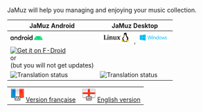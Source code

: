 JaMuz will help you managing and enjoying your music collection.

| JaMuz Android                                                                                                                                                                                                                                                | JaMuz Desktop                                                                                                 |
| ------------------------------------------------------------------------------------------------------------------------------------------------------------------------------------------------------------------------------------------------------------ | ------------------------------------------------------------------------------------------------------------- |
| ![img](img/android75.png)                                                                                                                                                                                                                                    | ![img](img/linux75.png) , ![img](img/windows75.png)                                                           |
| [<img src="https://fdroid.gitlab.io/artwork/badge/get-it-on.png" alt="Get it on F-Droid" height="60">](https://f-droid.org/packages/org.phramusca.jamuz/)<BR/> or <div id="download-container-jamuz-android"></div> (but you will not get updates) | <div id="download-container-jamuz-desktop"></div>          |
| <img src="https://hosted.weblate.org/widgets/jamuz-remote/-/translations/multi-auto.svg" alt="Translation status" />                                                                                                                                         | <img src="https://hosted.weblate.org/widgets/jamuz/-/translations/multi-auto.svg" alt="Translation status" /> |

|                                                                 |                                                                 |
| --------------------------------------------------------------- | --------------------------------------------------------------- |
| ![French](img/flag_france.png) [Version française](index_fr.md) | ![English](img/flag_england.png) [English version](index_en.md) |

<script src="./download.js"></script>
